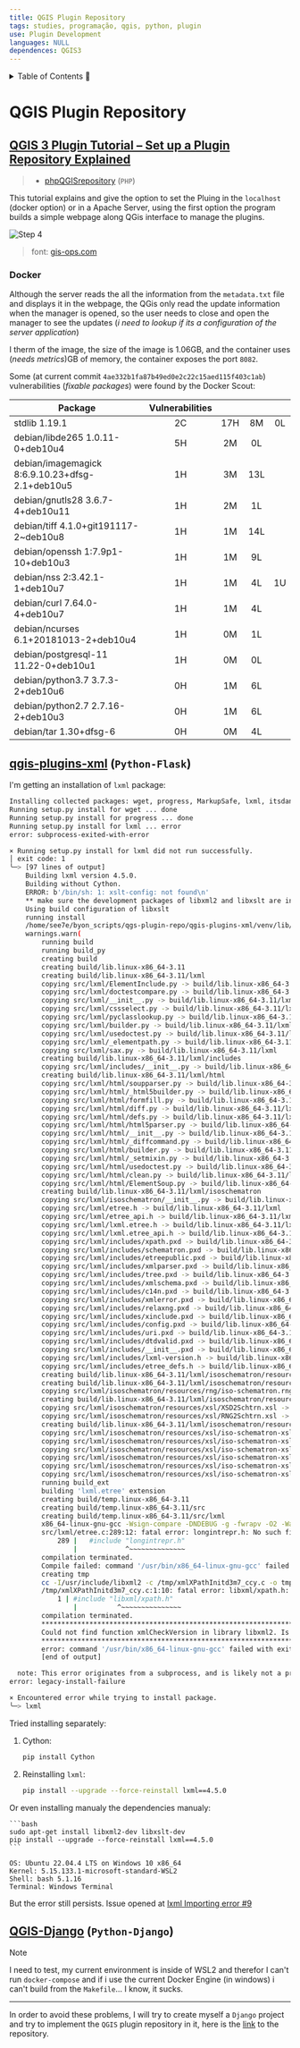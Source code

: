 ```yaml
---
title: QGIS Plugin Repository
tags: studies, programação, qgis, python, plugin
use: Plugin Development
languages: NULL
dependences: QGIS3
---
```


<details> <summary>Table of Contents 🔖</summary>

</details>

# QGIS Plugin Repository

## [QGIS 3 Plugin Tutorial – Set up a Plugin Repository Explained](https://gis-ops.com/qgis-3-plugin-tutorial-set-up-a-plugin-repository-explained/)
> - [phpQGISrepository](https://gitlab.com/GIS-projects/phpQGISrepository) (`PHP`)

This tutorial explains and give the option to set the Pluing in the `localhost` (docker option) or in a Apache Server, using the first option the program builds a simple webpage along QGis interface to manage the plugins.

![Step 4](https://github.com/gis-ops/tutorials/raw/master/qgis/static/img/repo_add.png)
> font: [gis-ops.com](https://gis-ops.com/qgis-3-plugin-tutorial-set-up-a-plugin-repository-explained/)

### Docker

Although the server reads the all the information from the `metadata.txt` file and displays it in the webpage, the QGis only read the update information when the manager is opened, so the user needs to close and open the manager to see the updates (*i need to lookup if its a configuration of the server application*)

I therm of the image, the size of the image is 1.06GB, and the container uses (*needs metrics*)GB of memory, the container exposes the port `8082`.

Some (at current commit `4ae332b1fa87b49ed0e2c22c15aed115f403c1ab`) vulnerabilities (*fixable packages*) were found by the Docker Scout:

|Package|Vulnerabilities||||
|---|:---:|:---:|:---:|:---:|
|stdlib 1.19.1|2C|17H|8M| 0L|
|debian/libde265 1.0.11-0+deb10u4|5H|2M|0L|
|debian/imagemagick 8:6.9.10.23+dfsg-2.1+deb10u5|1H|3M|13L|
|debian/gnutls28 3.6.7-4+deb10u11|1H|2M|1L|
|debian/tiff 4.1.0+git191117-2~deb10u8|1H|1M|14L|
|debian/openssh 1:7.9p1-10+deb10u3|1H|1M|9L|
|debian/nss 2:3.42.1-1+deb10u7|1H|1M|4L|1U|
|debian/curl 7.64.0-4+deb10u7|1H|1M|4L|
|debian/ncurses 6.1+20181013-2+deb10u4|1H|0M|1L|
|debian/postgresql-11 11.22-0+deb10u1|1H|0M|0L|
|debian/python3.7 3.7.3-2+deb10u6|0H|1M|6L|
|debian/python2.7 2.7.16-2+deb10u3|0H|1M|6L||
|debian/tar 1.30+dfsg-6|0H|0M|4L|


## [qgis-plugins-xml](https://github.com/planetfederal/qgis-plugins-xml) (`Python-Flask`)

I'm getting an installation of `lxml` package:

```bash
Installing collected packages: wget, progress, MarkupSafe, lxml, itsdangerous, click, Werkzeug, Jinja2, Flask
Running setup.py install for wget ... done
Running setup.py install for progress ... done
Running setup.py install for lxml ... error
error: subprocess-exited-with-error

× Running setup.py install for lxml did not run successfully.
│ exit code: 1
╰─> [97 lines of output]
    Building lxml version 4.5.0.
    Building without Cython. 
    ERROR: b'/bin/sh: 1: xslt-config: not found\n'
    ** make sure the development packages of libxml2 and libxslt are installed **
    Using build configuration of libxslt
    running install
    /home/see7e/byon_scripts/qgs-plugin-repo/qgis-plugins-xml/venv/lib/python3.11/site-packages/setuptools/command/install.py:34: SetuptoolsDeprecationWarning: setup.py install is deprecated. Use build and pip and other standards-based tools.
    warnings.warn(
        running build
        running build_py
        creating build
        creating build/lib.linux-x86_64-3.11
        creating build/lib.linux-x86_64-3.11/lxml
        copying src/lxml/ElementInclude.py -> build/lib.linux-x86_64-3.11/lxml
        copying src/lxml/doctestcompare.py -> build/lib.linux-x86_64-3.11/lxml
        copying src/lxml/__init__.py -> build/lib.linux-x86_64-3.11/lxml      
        copying src/lxml/cssselect.py -> build/lib.linux-x86_64-3.11/lxml     
        copying src/lxml/pyclasslookup.py -> build/lib.linux-x86_64-3.11/lxml 
        copying src/lxml/builder.py -> build/lib.linux-x86_64-3.11/lxml       
        copying src/lxml/usedoctest.py -> build/lib.linux-x86_64-3.11/lxml    
        copying src/lxml/_elementpath.py -> build/lib.linux-x86_64-3.11/lxml  
        copying src/lxml/sax.py -> build/lib.linux-x86_64-3.11/lxml           
        creating build/lib.linux-x86_64-3.11/lxml/includes                    
        copying src/lxml/includes/__init__.py -> build/lib.linux-x86_64-3.11/lxml/includes
        creating build/lib.linux-x86_64-3.11/lxml/html                        
        copying src/lxml/html/soupparser.py -> build/lib.linux-x86_64-3.11/lxml/html      
        copying src/lxml/html/_html5builder.py -> build/lib.linux-x86_64-3.11/lxml/html   
        copying src/lxml/html/formfill.py -> build/lib.linux-x86_64-3.11/lxml/html        
        copying src/lxml/html/diff.py -> build/lib.linux-x86_64-3.11/lxml/html
        copying src/lxml/html/defs.py -> build/lib.linux-x86_64-3.11/lxml/html
        copying src/lxml/html/html5parser.py -> build/lib.linux-x86_64-3.11/lxml/html     
        copying src/lxml/html/__init__.py -> build/lib.linux-x86_64-3.11/lxml/html        
        copying src/lxml/html/_diffcommand.py -> build/lib.linux-x86_64-3.11/lxml/html    
        copying src/lxml/html/builder.py -> build/lib.linux-x86_64-3.11/lxml/html         
        copying src/lxml/html/_setmixin.py -> build/lib.linux-x86_64-3.11/lxml/html       
        copying src/lxml/html/usedoctest.py -> build/lib.linux-x86_64-3.11/lxml/html      
        copying src/lxml/html/clean.py -> build/lib.linux-x86_64-3.11/lxml/html           
        copying src/lxml/html/ElementSoup.py -> build/lib.linux-x86_64-3.11/lxml/html     
        creating build/lib.linux-x86_64-3.11/lxml/isoschematron 
        copying src/lxml/isoschematron/__init__.py -> build/lib.linux-x86_64-3.11/lxml/isoschematron
        copying src/lxml/etree.h -> build/lib.linux-x86_64-3.11/lxml
        copying src/lxml/etree_api.h -> build/lib.linux-x86_64-3.11/lxml
        copying src/lxml/lxml.etree.h -> build/lib.linux-x86_64-3.11/lxml     
        copying src/lxml/lxml.etree_api.h -> build/lib.linux-x86_64-3.11/lxml 
        copying src/lxml/includes/xpath.pxd -> build/lib.linux-x86_64-3.11/lxml/includes  
        copying src/lxml/includes/schematron.pxd -> build/lib.linux-x86_64-3.11/lxml/includes
        copying src/lxml/includes/etreepublic.pxd -> build/lib.linux-x86_64-3.11/lxml/includes
        copying src/lxml/includes/xmlparser.pxd -> build/lib.linux-x86_64-3.11/lxml/includes 
        copying src/lxml/includes/tree.pxd -> build/lib.linux-x86_64-3.11/lxml/includes       
        copying src/lxml/includes/xmlschema.pxd -> build/lib.linux-x86_64-3.11/lxml/includes 
        copying src/lxml/includes/c14n.pxd -> build/lib.linux-x86_64-3.11/lxml/includes   
        copying src/lxml/includes/xmlerror.pxd -> build/lib.linux-x86_64-3.11/lxml/includes  
        copying src/lxml/includes/relaxng.pxd -> build/lib.linux-x86_64-3.11/lxml/includes
        copying src/lxml/includes/xinclude.pxd -> build/lib.linux-x86_64-3.11/lxml/includes  
        copying src/lxml/includes/config.pxd -> build/lib.linux-x86_64-3.11/lxml/includes 
        copying src/lxml/includes/uri.pxd -> build/lib.linux-x86_64-3.11/lxml/includes    
        copying src/lxml/includes/dtdvalid.pxd -> build/lib.linux-x86_64-3.11/lxml/includes
        copying src/lxml/includes/__init__.pxd -> build/lib.linux-x86_64-3.11/lxml/includes  
        copying src/lxml/includes/lxml-version.h -> build/lib.linux-x86_64-3.11/lxml/includes
        copying src/lxml/includes/etree_defs.h -> build/lib.linux-x86_64-3.11/lxml/includes  
        creating build/lib.linux-x86_64-3.11/lxml/isoschematron/resources     
        creating build/lib.linux-x86_64-3.11/lxml/isoschematron/resources/rng 
        copying src/lxml/isoschematron/resources/rng/iso-schematron.rng -> build/lib.linux-x86_64-3.11/lxml/isoschematron/resources/rng
        creating build/lib.linux-x86_64-3.11/lxml/isoschematron/resources/xsl 
        copying src/lxml/isoschematron/resources/xsl/XSD2Schtrn.xsl -> build/lib.linux-x86_64-3.11/lxml/isoschematron/resources/xsl
        copying src/lxml/isoschematron/resources/xsl/RNG2Schtrn.xsl -> build/lib.linux-x86_64-3.11/lxml/isoschematron/resources/xsl
        creating build/lib.linux-x86_64-3.11/lxml/isoschematron/resources/xsl/iso-schematron-xslt1
        copying src/lxml/isoschematron/resources/xsl/iso-schematron-xslt1/iso_svrl_for_xslt1.xsl -> build/lib.linux-x86_64-3.11/lxml/isoschematron/resources/xsl/iso-schematron-xslt1                                         
        copying src/lxml/isoschematron/resources/xsl/iso-schematron-xslt1/iso_dsdl_include.xsl -> build/lib.linux-x86_64-3.11/lxml/isoschematron/resources/xsl/iso-schematron-xslt1                                           
        copying src/lxml/isoschematron/resources/xsl/iso-schematron-xslt1/iso_schematron_message.xsl -> build/lib.linux-x86_64-3.11/lxml/isoschematron/resources/xsl/iso-schematron-xslt1                                     
        copying src/lxml/isoschematron/resources/xsl/iso-schematron-xslt1/iso_abstract_expand.xsl -> build/lib.linux-x86_64-3.11/lxml/isoschematron/resources/xsl/iso-schematron-xslt1                                        
        copying src/lxml/isoschematron/resources/xsl/iso-schematron-xslt1/iso_schematron_skeleton_for_xslt1.xsl -> build/lib.linux-x86_64-3.11/lxml/isoschematron/resources/xsl/iso-schematron-xslt1
        copying src/lxml/isoschematron/resources/xsl/iso-schematron-xslt1/readme.txt -> build/lib.linux-x86_64-3.11/lxml/isoschematron/resources/xsl/iso-schematron-xslt1
        running build_ext
        building 'lxml.etree' extension
        creating build/temp.linux-x86_64-3.11
        creating build/temp.linux-x86_64-3.11/src
        creating build/temp.linux-x86_64-3.11/src/lxml
        x86_64-linux-gnu-gcc -Wsign-compare -DNDEBUG -g -fwrapv -O2 -Wall -g -fstack-protector-strong -Wformat -Werror=format-security -g -fwrapv -O2 -g -fstack-protector-strong -Wformat -Werror=format-security -Wdate-time -D_FORTIFY_SOURCE=2 -fPIC -DCYTHON_CLINE_IN_TRACEBACK=0 -Isrc -Isrc/lxml/includes -I/home/see7e/byon_scripts/qgs-plugin-repo/qgis-plugins-xml/venv/include -I/usr/include/python3.11 -c src/lxml/etree.c -o build/temp.linux-x86_64-3.11/src/lxml/etree.o -w
        src/lxml/etree.c:289:12: fatal error: longintrepr.h: No such file or directory
            289 |   #include "longintrepr.h"
                |            ^~~~~~~~~~~~~~~
        compilation terminated.
        Compile failed: command '/usr/bin/x86_64-linux-gnu-gcc' failed with exit code 1
        creating tmp
        cc -I/usr/include/libxml2 -c /tmp/xmlXPathInitd3m7_ccy.c -o tmp/xmlXPathInitd3m7_ccy.o
        /tmp/xmlXPathInitd3m7_ccy.c:1:10: fatal error: libxml/xpath.h: No such file or directory
            1 | #include "libxml/xpath.h"
                |          ^~~~~~~~~~~~~~~~
        compilation terminated.
        *********************************************************************************
        Could not find function xmlCheckVersion in library libxml2. Is libxml2 installed?
        *********************************************************************************
        error: command '/usr/bin/x86_64-linux-gnu-gcc' failed with exit code 1
        [end of output]

  note: This error originates from a subprocess, and is likely not a problem with pip.
error: legacy-install-failure

× Encountered error while trying to install package.
╰─> lxml
```

Tried installing separately:

1.  Cython:
    
    ```bash
    pip install Cython
    ```
    
2.  Reinstalling `lxml`:
    
    ```bash
    pip install --upgrade --force-reinstall lxml==4.5.0
    ```

Or even installing manualy the dependencies manualy:

    ```bash
    sudo apt-get install libxml2-dev libxslt-dev
    pip install --upgrade --force-reinstall lxml==4.5.0
    ```

    OS: Ubuntu 22.04.4 LTS on Windows 10 x86_64
    Kernel: 5.15.133.1-microsoft-standard-WSL2
    Shell: bash 5.1.16
    Terminal: Windows Terminal

But the error still persists. Issue opened at [lxml Importing error #9](https://github.com/planetfederal/qgis-plugins-xml/issues/9)


## [QGIS-Django](https://github.com/qgis/QGIS-Django) (`Python-Django`)

> [!NOTE]
> I need to test, my current environment is inside of WSL2 and therefor I can't run `docker-compose` and if i use the current Docker Engine (in windows) i can't build from the `Makefile`... I know, it sucks.

---

In order to avoid these problems, I will try to create myself a `Django` project and try to implement the `QGIS` plugin repository in it, here is the [link](https://github.com/see7e/light-QGIS-plugin-repo) to the repository.